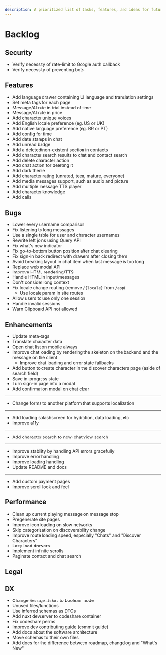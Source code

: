 ```yaml
---
description: A prioritized list of tasks, features, and ideas for future development.
---
```


# Backlog

## Security

- Verify necessity of rate-limit to Google auth callback
- Verify necessity of preventing bots

## Features

- Add language drawer containing UI language and translation settings
- Set meta tags for each page
- Message/AI rate in trial instead of time
- Message/AI rate in price
- Add character unique voices
- Add English locale preference (eg. US or UK)
- Add native language preference (eg. BR or PT)
- Add config for time
- Add date stamps in chat
- Add unread badge
- Add a deleted/non-existent section in contacts
- Add character search results to chat and contact search
- Add delete character action
- Add chat action for deleting it
- Add dark theme
- Add character rating (unrated, teen, mature, everyone)
- Add media messages support, such as audio and picture
- Add multiple message TTS player
- Add character knowledge
- Add calls

## Bugs

- Lower every username comparison
- Fix listening to long messages
- Use a single table for user and character usernames
- Rewrite left joins using Query API
- Fix what's new indicator
- Fix go-to-bottom button position after chat clearing
- Fix sign-in back redirect with drawers after closing them
- Avoid breaking layout in chat item when last message is too long
- Replace web modal API
- Improve HTML rendering/TTS
- Handle HTML in input/messages
- Don't consider long context
- Fix locale change routing (remove `/{locale}` from `/app`)
  - Use locale param in site routes
- Allow users to use only one session
- Handle invalid sessions
- Warn Clipboard API not allowed

## Enhancements

- Update meta-tags
- Translate character data
- Open chat list on mobile always
- Improve chat loading by rendering the skeleton on the backend and the message on the client
  - Improve chat loading and error state fallbacks
- Add button to create character in the discover characters page (aside of search field)
- Save in-progress state
- Turn sign-in page into a modal
- Add confirmation modal on chat clear
- ---
- Change forms to another platform that supports localization
- ---
- Add loading splashscreen for hydration, data loading, etc
- Improve a11y
- ---
- Add character search to new-chat view search
- ---
- Improve stability by handling API errors gracefully
- Improve error handling
- Improve loading handling
- Update README and docs
- ---
- Add custom payment pages
- Improve scroll look and feel

## Performance

- Clean up current playing message on message stop
- Pregenerate site pages
- Improve icon loading on slow networks
- Skip categorization on discoverability change
- Improve route loading speed, especially "Chats" and "Discover Characters"
- Lazy load drawers
- Implement infinite scrolls
- Paginate contact and chat search

## Legal

## DX

- Change `Message.isBot` to boolean mode
- Unused files/functions
- Use inferred schemas as DTOs
- Add nuxt devserver to codeshare container
- Fix codeshare perms
- Improve dev contributing guide (commit guide)
- Add docs about the software architecture
- Move schemas to their own files
- Add docs for the difference between roadmap, changelog and "What's New"
